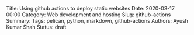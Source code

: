 Title: Using github actions to deploy static websites
Date: 2020-03-17 00:00
Category: Web development and hosting
Slug: github-actions
Summary:
Tags: pelican, python, markdown, github-actions
Authors: Ayush Kumar Shah
Status: draft